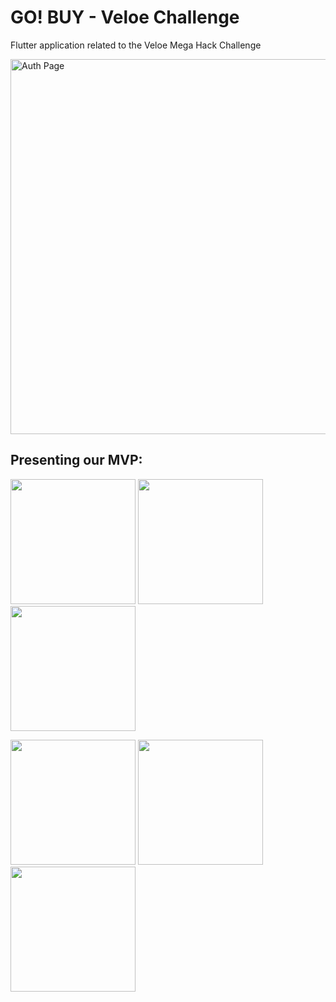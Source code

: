 # GO! BUY - Veloe Challenge

Flutter application related to the Veloe Mega Hack Challenge  

<img src="https://mir-s3-cdn-cf.behance.net/project_modules/max_1200/ba9f2f92453959.5e4be3d96d758.png" alt="Auth Page" width="600"/> 

## Presenting our MVP:

<img src="https://mir-s3-cdn-cf.behance.net/project_modules/max_1200/4041e692453959.5e4be916b9c70.png" width="200"/> <img src="https://mir-s3-cdn-cf.behance.net/project_modules/max_1200/9ad57e92453959.5e4be916ba4e8.png" width="200"/> <img src="https://mir-s3-cdn-cf.behance.net/project_modules/max_1200/ecb8d492453959.5e4be916ba9f5.png" width="200"/>

<img src="https://mir-s3-cdn-cf.behance.net/project_modules/max_1200/f8c9a392453959.5e4be916b93e3.png" width="200"/> <img src="https://mir-s3-cdn-cf.behance.net/project_modules/max_1200/cfc5c692453959.5e4bea176d324.png" width="200"/> <img src="https://mir-s3-cdn-cf.behance.net/project_modules/max_1200/89e33892453959.5e4be916b8b13.png" width="200"/>
